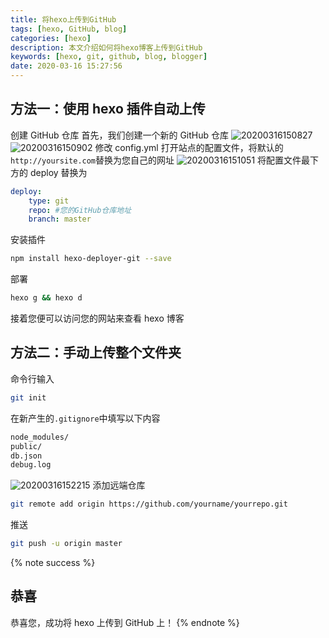 ```yaml
---
title: 将hexo上传到GitHub
tags: [hexo, GitHub, blog]
categories: [hexo]
description: 本文介绍如何将hexo博客上传到GitHub
keywords: [hexo, git, github, blog, blogger]
date: 2020-03-16 15:27:56
---
```


## 方法一：使用 hexo 插件自动上传

创建 GitHub 仓库
首先，我们创建一个新的 GitHub 仓库
![20200316150827](https://cdn.bmyjacks.io/img/20200316150827.png?x-oss-process=style/style)
![20200316150902](https://cdn.bmyjacks.io/img/20200316150902.png?x-oss-process=style/style)
修改 config.yml
打开站点的配置文件，将默认的`http://yoursite.com`替换为您自己的网址
![20200316151051](https://cdn.bmyjacks.io/img/20200316151051.png?x-oss-process=style/style)
将配置文件最下方的 deploy 替换为

```yml
deploy:
    type: git
    repo: #您的GitHub仓库地址
    branch: master
```

安装插件

```bash
npm install hexo-deployer-git --save
```

部署

```bash
hexo g && hexo d
```

接着您便可以访问您的网站来查看 hexo 博客

## 方法二：手动上传整个文件夹

命令行输入

```bash
git init
```

在新产生的`.gitignore`中填写以下内容

```txt
node_modules/
public/
db.json
debug.log
```

![20200316152215](https://cdn.bmyjacks.io/img/20200316152215.png?x-oss-process=style/style)
添加远端仓库

```bash
git remote add origin https://github.com/yourname/yourrepo.git
```

推送

```bash
git push -u origin master
```

{% note success %}

## 恭喜

恭喜您，成功将 hexo 上传到 GitHub 上！
{% endnote %}
